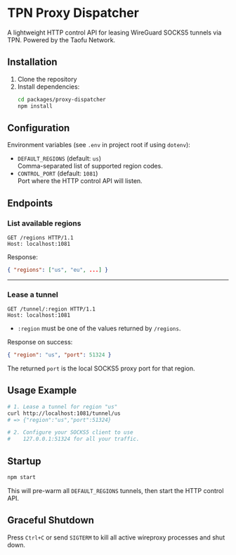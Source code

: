 # TPN Proxy Dispatcher

A lightweight HTTP control API for leasing WireGuard SOCKS5 tunnels via TPN.
Powered by the Taofu Network.

## Installation

1. Clone the repository
2. Install dependencies:
   ```bash
   cd packages/proxy-dispatcher
   npm install
   ```

## Configuration

Environment variables (see `.env` in project root if using `dotenv`):

- `DEFAULT_REGIONS` (default: `us`)  
  Comma-separated list of supported region codes.
- `CONTROL_PORT` (default: `1081`)  
  Port where the HTTP control API will listen.

## Endpoints

### List available regions

```http
GET /regions HTTP/1.1
Host: localhost:1081
```

Response:
```json
{ "regions": ["us", "eu", ...] }
```

---

### Lease a tunnel

```http
GET /tunnel/:region HTTP/1.1
Host: localhost:1081
```

- `:region` must be one of the values returned by `/regions`.

Response on success:
```json
{ "region": "us", "port": 51324 }
```

The returned `port` is the local SOCKS5 proxy port for that region.


## Usage Example

```bash
# 1. Lease a tunnel for region "us"
curl http://localhost:1081/tunnel/us
# => {"region":"us","port":51324}

# 2. Configure your SOCKS5 client to use
#    127.0.0.1:51324 for all your traffic.
```

## Startup

```bash
npm start
```

This will pre-warm all `DEFAULT_REGIONS` tunnels, then start the HTTP control API.

## Graceful Shutdown

Press `Ctrl+C` or send `SIGTERM` to kill all active wireproxy processes and shut down.
